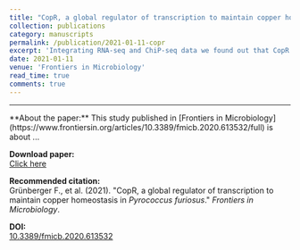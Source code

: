 ```yaml
---
title: "CopR, a global regulator of transcription to maintain copper homeostasis in <i>Pyrococcus furiosus</i>"
collection: publications
category: manuscripts
permalink: /publication/2021-01-11-copr
excerpt: 'Integrating RNA-seq and ChiP-seq data we found out that CopR is the master regulator for copper homeostasis in <i>Pyrococcus furiosus</i>.'
date: 2021-01-11
venue: 'Frontiers in Microbiology'
read_time: true
comments: true
---  
```


<hr />
**About the paper:**   
This study published in [Frontiers in Microbiology](https://www.frontiersin.org/articles/10.3389/fmicb.2020.613532/full) is about ...

**Download paper:**   
[Click here](http://felixgrunberger.github.io/files/fmicb-11-613532.pdf)

**Recommended citation:**   
Grünberger F., et al. (2021). &quot;CopR, a global regulator of transcription to maintain copper homeostasis in <i>Pyrococcus furiosus</i>.&quot; <i>Frontiers in Microbiology</i>.

**DOI:**  
[10.3389/fmicb.2020.613532](https://doi.org/10.3389/fmicb.2020.613532)